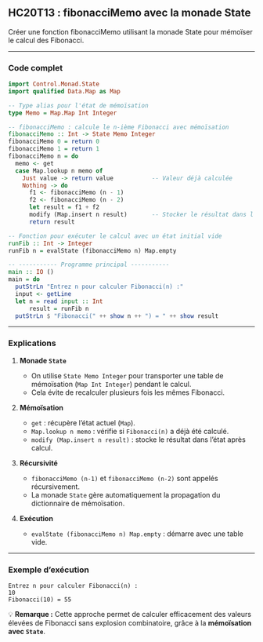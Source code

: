 ## HC20T13 : fibonacciMemo avec la monade State

Créer une fonction fibonacciMemo utilisant la monade State pour mémoïser le calcul des Fibonacci.

---

### Code complet

```haskell
import Control.Monad.State
import qualified Data.Map as Map

-- Type alias pour l'état de mémoïsation
type Memo = Map.Map Int Integer

-- fibonacciMemo : calcule le n-ième Fibonacci avec mémoïsation
fibonacciMemo :: Int -> State Memo Integer
fibonacciMemo 0 = return 0
fibonacciMemo 1 = return 1
fibonacciMemo n = do
  memo <- get
  case Map.lookup n memo of
    Just value -> return value           -- Valeur déjà calculée
    Nothing -> do
      f1 <- fibonacciMemo (n - 1)
      f2 <- fibonacciMemo (n - 2)
      let result = f1 + f2
      modify (Map.insert n result)       -- Stocker le résultat dans l'état
      return result

-- Fonction pour exécuter le calcul avec un état initial vide
runFib :: Int -> Integer
runFib n = evalState (fibonacciMemo n) Map.empty

-- ----------- Programme principal -----------
main :: IO ()
main = do
  putStrLn "Entrez n pour calculer Fibonacci(n) :"
  input <- getLine
  let n = read input :: Int
      result = runFib n
  putStrLn $ "Fibonacci(" ++ show n ++ ") = " ++ show result
```

---

### Explications

1. **Monade `State`**

   * On utilise `State Memo Integer` pour transporter une table de mémoïsation (`Map Int Integer`) pendant le calcul.
   * Cela évite de recalculer plusieurs fois les mêmes Fibonacci.

2. **Mémoïsation**

   * `get` : récupère l’état actuel (`Map`).
   * `Map.lookup n memo` : vérifie si `Fibonacci(n)` a déjà été calculé.
   * `modify (Map.insert n result)` : stocke le résultat dans l’état après calcul.

3. **Récursivité**

   * `fibonacciMemo (n-1)` et `fibonacciMemo (n-2)` sont appelés récursivement.
   * La monade `State` gère automatiquement la propagation du dictionnaire de mémoïsation.

4. **Exécution**

   * `evalState (fibonacciMemo n) Map.empty` : démarre avec une table vide.

---

### Exemple d’exécution

```
Entrez n pour calculer Fibonacci(n) :
10
Fibonacci(10) = 55
```

💡 **Remarque :**
Cette approche permet de calculer efficacement des valeurs élevées de Fibonacci sans explosion combinatoire, grâce à la **mémoïsation avec `State`**.
